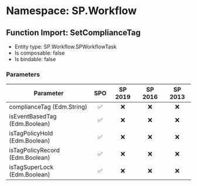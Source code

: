 # Namespace: SP.Workflow

## Function Import: SetComplianceTag

- Entity type: SP.Workflow.SPWorkflowTask
- Is composable: false
- Is bindable: false

### Parameters

Parameter | SPO | SP 2019 | SP 2016 | SP 2013
----------|:---:|:-------:|:-------:|:-------:
complianceTag (Edm.String) | ✅ | ❌ | ❌ | ❌
isEventBasedTag (Edm.Boolean) | ✅ | ❌ | ❌ | ❌
isTagPolicyHold (Edm.Boolean) | ✅ | ❌ | ❌ | ❌
isTagPolicyRecord (Edm.Boolean) | ✅ | ❌ | ❌ | ❌
isTagSuperLock (Edm.Boolean) | ✅ | ❌ | ❌ | ❌